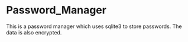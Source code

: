 # Password_Manager
This is a password manager which uses sqlite3 to store passwords. The data is also encrypted. 
